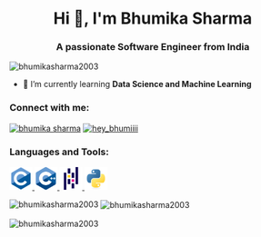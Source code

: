 <h1 align="center">Hi 👋, I'm Bhumika Sharma</h1>
<h3 align="center">A passionate Software Engineer from India</h3>

<p align="left"> <img src="https://komarev.com/ghpvc/?username=bhumikasharma2003&label=Profile%20views&color=0e75b6&style=flat" alt="bhumikasharma2003" /> </p>

- 🌱 I’m currently learning **Data Science and Machine Learning**

<h3 align="left">Connect with me:</h3>
<p align="left">
<a href="https://linkedin.com/in/bhumika sharma" target="blank"><img align="center" src="https://raw.githubusercontent.com/rahuldkjain/github-profile-readme-generator/master/src/images/icons/Social/linked-in-alt.svg" alt="bhumika sharma" height="30" width="40" /></a>
<a href="https://instagram.com/hey_bhumiiii" target="blank"><img align="center" src="https://raw.githubusercontent.com/rahuldkjain/github-profile-readme-generator/master/src/images/icons/Social/instagram.svg" alt="hey_bhumiiii" height="30" width="40" /></a>
</p>

<h3 align="left">Languages and Tools:</h3>
<p align="left"> <a href="https://www.cprogramming.com/" target="_blank" rel="noreferrer"> <img src="https://raw.githubusercontent.com/devicons/devicon/master/icons/c/c-original.svg" alt="c" width="40" height="40"/> </a> <a href="https://www.w3schools.com/cpp/" target="_blank" rel="noreferrer"> <img src="https://raw.githubusercontent.com/devicons/devicon/master/icons/cplusplus/cplusplus-original.svg" alt="cplusplus" width="40" height="40"/> </a> <a href="https://pandas.pydata.org/" target="_blank" rel="noreferrer"> <img src="https://raw.githubusercontent.com/devicons/devicon/2ae2a900d2f041da66e950e4d48052658d850630/icons/pandas/pandas-original.svg" alt="pandas" width="40" height="40"/> </a> <a href="https://www.python.org" target="_blank" rel="noreferrer"> <img src="https://raw.githubusercontent.com/devicons/devicon/master/icons/python/python-original.svg" alt="python" width="40" height="40"/> </a> </p>

<p><img align="left" src="https://github-readme-stats.vercel.app/api/top-langs?username=bhumikasharma2003&show_icons=true&locale=en&layout=compact" alt="bhumikasharma2003" /></p>

<p>&nbsp;<img align="center" src="https://github-readme-stats.vercel.app/api?username=bhumikasharma2003&show_icons=true&locale=en" alt="bhumikasharma2003" /></p>

<p><img align="center" src="https://github-readme-streak-stats.herokuapp.com/?user=bhumikasharma2003&" alt="bhumikasharma2003" /></p>
